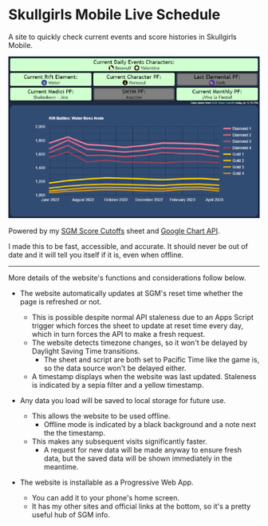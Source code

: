 # Skullgirls Mobile Live Schedule

A site to quickly check current events and score histories in Skullgirls Mobile.

<img src="preview.png">

Powered by my [SGM Score Cutoffs](https://docs.google.com/spreadsheets/d/1hpmUc__uYo0-tq10tampy7CDIfALn6N5_sMELTBlTOs/edit#gid=814198727) sheet and [Google Chart API](https://developers.google.com/chart).

I made this to be fast, accessible, and accurate. It should never be out of date and it will tell you itself if it is, even when offline.

---

More details of the website's functions and considerations follow below.

- The website automatically updates at SGM's reset time whether the page is refreshed or not.
  - This is possible despite normal API staleness due to an Apps Script trigger which forces the sheet to update at reset time every day, which in turn forces the API to make a fresh request.
  - The website detects timezone changes, so it won't be delayed by Daylight Saving Time transitions.
    - The sheet and script are both set to Pacific Time like the game is, so the data source won't be delayed either.
  - A timestamp displays when the website was last updated. Staleness is indicated by a sepia filter and a yellow timestamp.

- Any data you load will be saved to local storage for future use.
  - This allows the website to be used offline.
    - Offline mode is indicated by a black background and a note next the the timestamp.
  - This makes any subsequent visits significantly faster.
    - A request for new data will be made anyway to ensure fresh data, but the saved data will be shown immediately in the meantime.

- The website is installable as a Progressive Web App.
  - You can add it to your phone's home screen.
  - It has my other sites and official links at the bottom, so it's a pretty useful hub of SGM info.

<!-- redundant now
<details>
<summary>Concerns</summary>
There are several ways for this website to fail.

- Google could shut down their old Chart API.
- Scheduling precision may be lost if Apps Script fails.
- The chain of dependency could break.
  - Score data depends on the SGM Score Cutoffs sheet.
  - Sheet data depends on another Apps Script script.
  - The script depends on the Score Reports forum thread.
  - The thread depends on the developers (mainly Cellsai).
- Timezones may be misaligned (most likely due to DST).
  - The game's reset time is in PT.
  - The sheet is set to "(GMT-08:00) Pacific Time".
    - This is probably a display error. As of this note, the sheet correctly displays time in PDT (GMT-07:00).
  - The scripts are set to "(GMT-07:00) Pacific Time - Los Angeles".
  - The site is in local time.
  - The site also uses the built-in Intl library to check if PT is currently PST or PDT.
</details>
-->
